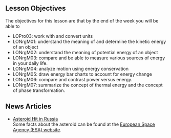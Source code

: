 ## Lesson Objectives

The objectives for this lesson are that by the end of the week you will be able to

* LOPro03: work with and convert units
* LONrgM01: understand the meaning of and determine the kinetic energy of an object 
* LONrgM02: understand the meaning of potential energy of an object
* LONrgM03: compare and be able to measure various sources of energy in your daily life.
* LONrgM04: analyze motion using energy conservation
* LONrgM05: draw energy bar charts to account for energy change
* LONrgM06: compare and contrast power versus energy.
* LONrgM07: summarize the concept of thermal energy and the concept of phase transformation.



## News Articles

* [Asteroid Hit in Russia](http://www.foxnews.com/science/2013/02/15/injuries-reported-after-meteorite-falls-in-russia-ural-mountains)  
  Some facts about the asteroid can be found at the [European Space Agency \(ESA\) website](http://www.esa.int/Our_Activities/Operations/Space_Situational_Awareness/Russia_asteroid_impact_ESA_update_and_assessment).



